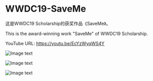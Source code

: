 # WWDC19-SaveMe
这是WWDC19 Scholarship的获奖作品《SaveMe》。

This is the award-winning work "SaveMe" of WWDC19 Scholarship.

YouTube URL: https://youtu.be/EcYzWyqWS4Y

![Image text](https://raw.githubusercontent.com/YujxZJCN/WWDC19-SaveMe/master/Image%20%26%20Video/demo1.png)

![Image text](https://raw.githubusercontent.com/YujxZJCN/WWDC19-SaveMe/master/Image%20%26%20Video/demo2.png)

![Image text](https://raw.githubusercontent.com/YujxZJCN/WWDC19-SaveMe/master/Image%20%26%20Video/demo3.png)
